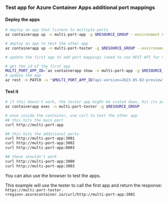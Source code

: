 ### Test app for Azure Container Apps additional port mappings

#### Deploy the apps

```bash
# deploy an app that listens to multiple ports
az containerapp up -n multi-port-app -g $RESOURCE_GROUP --environment $ENVIRONMENT --env-vars 'PORTS=3000,3001,3002,3003' --source .

# deploy an app to test the other app
az containerapp up -n multi-port-tester -g $RESOURCE_GROUP --environment $ENVIRONMENT --source .

# update the first app to add port mappings (need to use REST API for now because az containerapp update is still using older API version)

# get the id of the first app
MULTI_PORT_APP_ID=`az containerapp show -n multi-port-app -g $RESOURCE_GROUP --query id -o tsv`
# update the app
az rest -m PATCH -u "$MULTI_PORT_APP_ID?api-version=2023-05-02-preview" --body @multi-port-app.json
```

#### Test it

```bash
# if this doesn't work, the tester app might be scaled down, hit its public endpoint to scale it up
az containerapp exec -n multi-port-tester -g $RESOURCE_GROUP

# once inside the container, use curl to test the other app
## this hits the main port
curl http://multi-port-app

## this hits the additional ports
curl http://multi-port-app:3001
curl http://multi-port-app:3002
curl http://multi-port-app:8003

## these shouldn't work
curl http://multi-port-app:3000
curl http://multi-port-app:3003
```

You can also use the browser to test the apps.

This example will use the tester to call the first app and return the response:
`https://multi-port-tester.<region>.azurecontainer.io/curl/http://multi-port-app:3001`